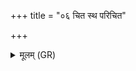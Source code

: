 +++
title = "०६ चित स्थ परिचित"

+++
<details><summary>मूलम् (GR)</summary>

+++(PSK 20.28.6)+++चित स्थ परिचित स्थ्- +++(stha)+++  
-आग्नयश् च निहवा नाम ।  
ते नो मा नि ह्वध्वं  
तेभ्यो वो नमो न वो हवम् एमि ।  
यो ऽस्मान् द्वेष्टि यं वयं द्विष्मः  
स वो हवम् एतु ॥
</details>